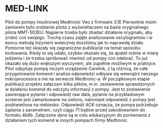 # MED-LINK
Pilot do pompy insulinowej Medtronic Veo z firmware 3.1E
Pierwotnie moim zamiarem było zrobienie pilota z wyświetlaczem na bazie oryginalnego pilota MMT-503EU. Najpierw trzeba było
zbadać działanie oryginału, aby zrobić coś swojego. Trochę czasu zajęło analizowanie oscylogramów i w koncu metodą inżynierii
wstecznej doszliśmy jak to naprawdę działa. Pomocne też okazały się zagraniczne publikacje na temat sposobu kodowania.
Kiedy to się udało, szybko okazalo się, że apatet rośnie w miarę jedzenia i że trzeba spróbować również od pompy coś odebrać.
To już okazało się dużo większym wyczynem, ale zupełnie możliwym w praktyce. Pilot odpytuje pompę niczym urządzenie Carelink,
z tą różnicą, że całe przygotowanie komend i analiza odpowiedzi odbywa się wewnątrz naszego mikroprocesora a nie na serwerze
Medtronic-a. W początkowym etapie publikacji projektu załączam kilka plików, m.in. zestawienie sprawdzonych w działaniu komend
do odczytu informacji z pompy. Jest to zestawienie zawierające pytanie i odpowiedź raw data, pytanie na przykładowym screenie
jest zamarkowane na zielono, natomiast odpowiedź z pompy jest podświetlona na niebiesko. Odpowiedź ACK oznacza, że pompa potrzebuje żądania z parametrem, czyli ciągu 71 bajtów przed zakodowaniem do formatu 4b6b.
Załączone dane są w celu edukacyjnym do porównania z działaniem tych komend w innych pompach firmy Medtronic.

